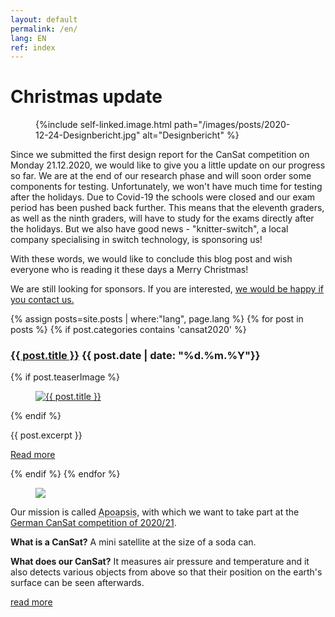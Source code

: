 ```yaml
---
layout: default
permalink: /en/
lang: EN
ref: index
---
```


# Christmas update 

<figure class="center medium">
  {%include self-linked.image.html path="/images/posts/2020-12-24-Designbericht.jpg" alt="Designbericht" %}
</figure>


Since we submitted the first design report for the CanSat competition on Monday 21.12.2020, we would like to give you a little update on our progress so far. We are at the end of our research phase and will soon order some components for testing. Unfortunately, we won't have much time for testing after the holidays. Due to Covid-19 the schools were closed and our exam period has been pushed back further. This means that the eleventh graders, as well as the ninth graders, will have to study for the exams directly after the holidays. But we also have good news - "knitter-switch", a local company specialising in switch technology, is sponsoring us! 

With these words, we would like to conclude this blog post and wish everyone who is reading it these days a Merry Christmas!


<p>We are still looking for sponsors. If you are interested, <a href="mailto:{{ site.footer-links.email }}" target="_blank">we would be happy if you contact us.</a></p>

{% assign posts=site.posts | where:"lang", page.lang %}
{% for post in posts %}
{% if post.categories contains 'cansat2020' %}
<article class="post clearfix">
  <h3><a href="{{ site.baseurl }}{{ post.url }}">{{ post.title }}</a> <span class="meta">{{ post.date | date: "%d.%m.%Y"}}</span></h3>

  {% if post.teaserImage %}
    <figure class="left">
      <a href="{{ post.url }}">
        <img src="{{ post.teaserImage }}" alt="{{ post.title }}" />
      </a>
    </figure>
  {% endif %}

  <div class="entry">
    {{ post.excerpt }}
  </div>

  <a href="{{ site.baseurl }}{{ post.url }}" class="read-more">Read more</a>
</article>
{% endif %}
{% endfor %}

<div class="page-banner side-figure">
  <figure class="medium">
    <img src="{{ site.baseurl }}/images/logo-1024x512.png" />
  </figure>
  <div>
    <p>Our mission is called <abbr title="Apoapsis is an astronomical term: It describes the furthest point of an orbit from the central mass.">Apoapsis</abbr>, with which we want to take part at the <a href="https://cansat.de" target="_blank">German CanSat competition of 2020/21</a>.</p>
    <p><strong>What is a CanSat?</strong> A mini satellite at the size of a soda can.</p><!--beverage can?-->
    <p><strong>What does our CanSat?</strong> It measures air pressure and temperature and it also detects various objects from above so that their position on the earth's surface can be seen afterwards.</p>
    <p><a href="{{ site.baseurl }}/en/about/" class="read-more">read more</a></p>
  </div>
</div>
